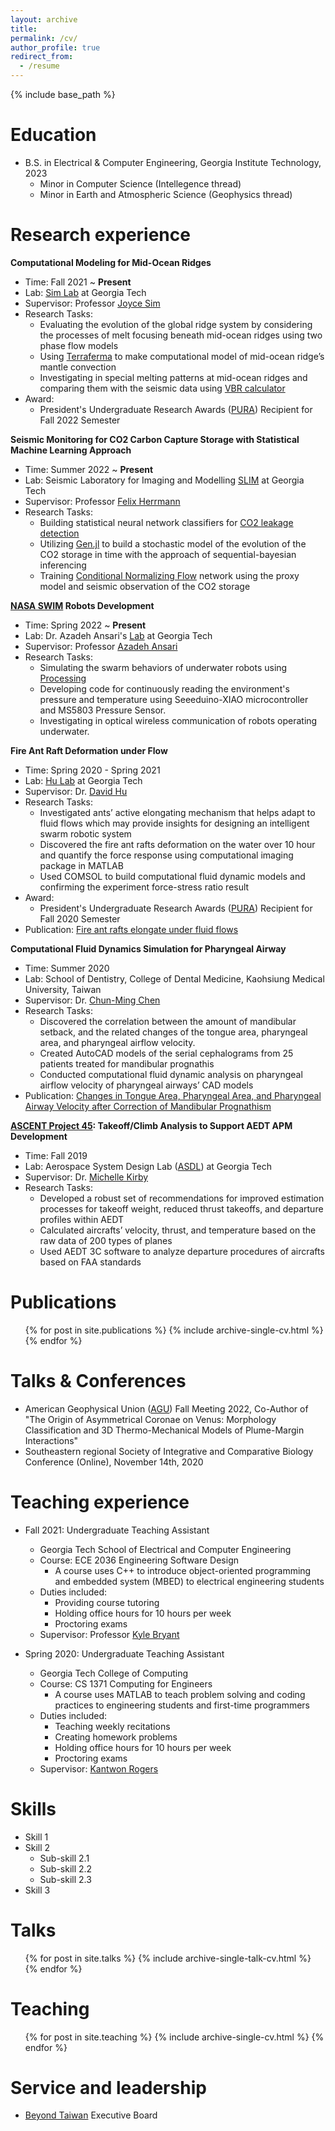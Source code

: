 ```yaml
---
layout: archive
title: 
permalink: /cv/
author_profile: true
redirect_from:
  - /resume
---
```


{% include base_path %}

Education
====================
* B.S. in Electrical & Computer Engineering, Georgia Institute Technology, 2023
  * Minor in Computer Science (Intellegence thread)
  * Minor in Earth and Atmospheric Science (Geophysics thread)

Research experience
======
**Computational Modeling for Mid-Ocean Ridges**
* Time: Fall 2021 ~ **Present**
* Lab: [Sim Lab](https://joycesim.github.io/) at Georgia Tech
* Supervisor: Professor [Joyce Sim](https://joycesim.github.io/)
* Research Tasks: 
  * Evaluating the evolution of the global ridge system by considering the processes of melt focusing beneath mid-ocean ridges using two phase flow models
  * Using [Terraferma](http://terraferma.github.io/) to make computational model of mid-ocean ridge’s mantle convection
  * Investigating in special melting patterns at mid-ocean ridges and comparing them with the seismic data using [VBR calculator](https://vbr-calc.github.io/vbr/)
* Award: 
  * President's Undergraduate Research Awards ([PURA](https://undergradresearch.gatech.edu/content/presidents-undergraduate-research-awards)) Recipient for Fall 2022 Semester

**Seismic Monitoring for CO2 Carbon Capture Storage with Statistical Machine Learning Approach**
* Time: Summer 2022 ~ **Present**
* Lab: Seismic Laboratory for Imaging and Modelling [SLIM](https://slim.gatech.edu/whatisslim) at Georgia Tech
* Supervisor: Professor [Felix Herrmann](https://slim.gatech.edu/people/felix-j-herrmann)
* Research Tasks: 
  * Building statistical neural network classifiers for [CO2 leakage detection](https://slim.gatech.edu/research/geological-carbon-storage)
  * Utilizing [Gen.jl](https://www.gen.dev/) to build a stochastic model of the evolution of the CO2 storage in time with the approach of sequential-bayesian inferencing
  * Training [Conditional Normalizing Flow](https://github.com/slimgroup/SLIMTutorials/blob/main/08_conditional_normalizing_flow.ipynb) network using the proxy model and seismic observation of the CO2 storage

**[NASA SWIM](https://www.jpl.nasa.gov/news/swarm-of-tiny-swimming-robots-could-look-for-life-on-distant-worlds) Robots Development**
* Time: Spring 2022 ~ **Present**
* Lab: Dr. Azadeh Ansari's [Lab](https://aansari.ece.gatech.edu/) at Georgia Tech
* Supervisor: Professor [Azadeh Ansari](https://www.ece.gatech.edu/faculty-staff-directory/azadeh-ansari)
* Research Tasks: 
  * Simulating the swarm behaviors of underwater robots using [Processing](https://processing.org/)
  * Developing code for continuously reading the environment's pressure and temperature using Seeeduino-XIAO microcontroller and MS5803 Pressure Sensor.
  * Investigating in optical wireless communication of robots operating underwater.

**Fire Ant Raft Deformation under Flow**
* Time: Spring 2020 - Spring 2021
* Lab: [Hu Lab]([https://joycesim.github.io/](https://hu.gatech.edu/)) at Georgia Tech
* Supervisor: Dr. [David Hu](https://hu.gatech.edu/about/)
* Research Tasks: 
  * Investigated ants’ active elongating mechanism that helps adapt to fluid flows which may provide insights for designing an intelligent swarm robotic system
  * Discovered the fire ant rafts deformation on the water over 10 hour and quantify the force response using computational imaging package in MATLAB
  * Used COMSOL to build computational fluid dynamic models and confirming the experiment force-stress ratio result
* Award: 
  * President's Undergraduate Research Awards ([PURA](https://undergradresearch.gatech.edu/content/presidents-undergraduate-research-awards)) Recipient for Fall 2020 Semester
* Publication: [Fire ant rafts elongate under fluid flows](https://doi.org/10.1088/1748-3190/ac6d98)

**Computational Fluid Dynamics Simulation for Pharyngeal Airway**
* Time: Summer 2020
* Lab: School of Dentistry, College of Dental Medicine, Kaohsiung Medical University, Taiwan
* Supervisor: Dr. [Chun-Ming Chen](https://dent.kmu.edu.tw/images/%E9%99%B3%E4%BF%8A%E6%98%8E%E8%80%81%E5%B8%AB%E5%80%8B%E4%BA%BACV.pdf)
* Research Tasks: 
  * Discovered the correlation between the amount of mandibular setback, and the related changes of the tongue area, pharyngeal area, and pharyngeal airflow velocity.
  * Created AutoCAD models of the serial cephalograms from 25 patients treated for mandibular prognathis
  * Conducted computational fluid dynamic analysis on pharyngeal airflow velocity of pharyngeal airways’ CAD models
* Publication: [Changes in Tongue Area, Pharyngeal Area, and Pharyngeal Airway Velocity after Correction of Mandibular Prognathism](https://doi.org/10.3390/jcm10194560)

**[ASCENT Project 45](https://ascent.aero/partner-45/): Takeoff/Climb Analysis to Support AEDT APM Development**
* Time: Fall 2019
* Lab: Aerospace System Design Lab ([ASDL](https://www.asdl.gatech.edu/)) at Georgia Tech
* Supervisor: Dr. [Michelle Kirby](https://www.asdl.gatech.edu/Michelle_Kirby.html)
* Research Tasks: 
  * Developed a robust set of recommendations for improved estimation processes for takeoff weight, reduced thrust takeoffs, and departure profiles within AEDT
  * Calculated aircrafts’ velocity, thrust, and temperature based on the raw data of 200 types of planes
  * Used AEDT 3C software to analyze departure procedures of aircrafts based on FAA standards


Publications
======
  <ul>{% for post in site.publications %}
    {% include archive-single-cv.html %}
  {% endfor %}</ul>

Talks & Conferences
======
* American Geophysical Union ([AGU](https://www.agu.org/)) Fall Meeting 2022, Co-Author of "The Origin of Asymmetrical Coronae on Venus: Morphology Classification and 3D Thermo-Mechanical Models of Plume-Margin Interactions"
* Southeastern regional Society of Integrative and Comparative Biology Conference (Online), November 14th, 2020

Teaching experience
======
* Fall 2021: Undergraduate Teaching Assistant
  * Georgia Tech School of Electrical and Computer Engineering
  * Course: ECE 2036 Engineering Software Design
    * A course uses C++ to introduce object-oriented programming and embedded system (MBED) to electrical engineering students
  * Duties included: 
    * Providing course tutoring
    * Holding office hours for 10 hours per week
    * Proctoring exams
  * Supervisor: Professor [Kyle Bryant](kyle.bryan@gtri.gatech.edu)

* Spring 2020: Undergraduate Teaching Assistant
  * Georgia Tech College of Computing
  * Course: CS 1371 Computing for Engineers
    * A course uses MATLAB to teach problem solving and coding practices to engineering students and first-time programmers
  * Duties included: 
    * Teaching weekly recitations
    * Creating homework problems
    * Holding office hours for 10 hours per week
    * Proctoring exams
  * Supervisor: [Kantwon Rogers]([kyle.bryan@gtri.gatech.edu](https://www.kantwon.com/))



Skills
======
* Skill 1
* Skill 2
  * Sub-skill 2.1
  * Sub-skill 2.2
  * Sub-skill 2.3
* Skill 3


  
Talks
======
  <ul>{% for post in site.talks %}
    {% include archive-single-talk-cv.html %}
  {% endfor %}</ul>
  
Teaching
======
  <ul>{% for post in site.teaching %}
    {% include archive-single-cv.html %}
  {% endfor %}</ul>
  
Service and leadership
======
* [Beyond Taiwan](https://beyondtw.wordpress.com/) Executive Board
